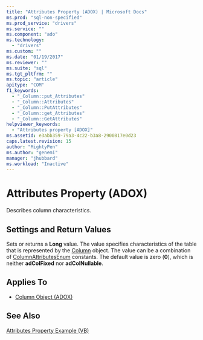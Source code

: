 ```yaml
---
title: "Attributes Property (ADOX) | Microsoft Docs"
ms.prod: "sql-non-specified"
ms.prod_service: "drivers"
ms.service: ""
ms.component: "ado"
ms.technology:
  - "drivers"
ms.custom: ""
ms.date: "01/19/2017"
ms.reviewer: ""
ms.suite: "sql"
ms.tgt_pltfrm: ""
ms.topic: "article"
apitype: "COM"
f1_keywords: 
  - "_Column::put_Attributes"
  - "_Column::Attributes"
  - "_Column::PutAttributes"
  - "_Column::get_Attributes"
  - "_Column::GetAttributes"
helpviewer_keywords: 
  - "Attributes property [ADOX]"
ms.assetid: e3abb359-79a3-4c22-b3a8-2900817e0d23
caps.latest.revision: 15
author: "MightyPen"
ms.author: "genemi"
manager: "jhubbard"
ms.workload: "Inactive"
---
```

# Attributes Property (ADOX)
Describes column characteristics.  
  
## Settings and Return Values  
 Sets or returns a **Long** value. The value specifies characteristics of the table that is represented by the [Column](../../../ado/reference/adox-api/column-object-adox.md) object. The value can be a combination of [ColumnAttributesEnum](../../../ado/reference/adox-api/columnattributesenum.md) constants. The default value is zero (**0**), which is neither **adColFixed** nor **adColNullable**.  
  
## Applies To  
  
- [Column Object (ADOX)](../../../ado/reference/adox-api/column-object-adox.md)  
  
## See Also  
 [Attributes Property Example (VB)](../../../ado/reference/adox-api/attributes-property-example-vb.md)

